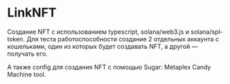 # LinkNFT
Создание NFT с использованием typescript, solana/web3.js и solana/spl-token. Для теста работоспособности создание 2 отдельных аккаунта с кошельками, один из которых будет создавать NFT, а другой — получать его.

А также config для создания NFT с помощью Sugar: Metaplex Candy Machine tool.
